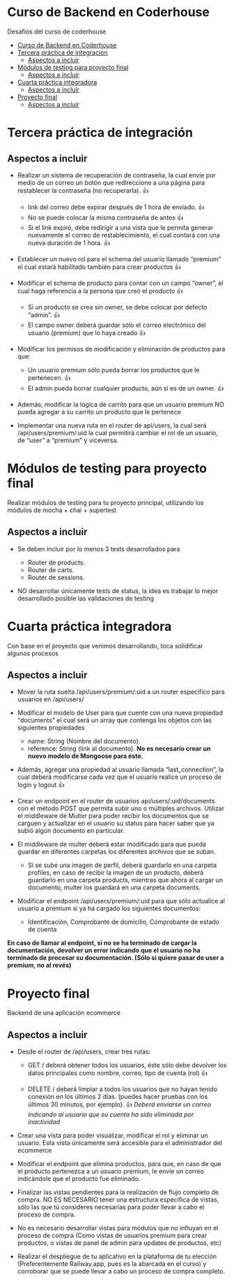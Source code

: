 # Curso de Backend en Coderhouse

Desafios del curso de coderhouse

- [Curso de Backend en Coderhouse](#curso-de-backend-en-coderhouse)
- [Tercera práctica de integración](#tercera-práctica-de-integración)
  - [Aspectos a incluir](#aspectos-a-incluir)
- [Módulos de testing para proyecto final](#módulos-de-testing-para-proyecto-final)
  - [Aspectos a incluir](#aspectos-a-incluir-1)
- [Cuarta práctica integradora](#cuarta-práctica-integradora)
  - [Aspectos a incluir](#aspectos-a-incluir-2)
- [Proyecto final](#proyecto-final)
  - [Aspectos a incluir](#aspectos-a-incluir-3)

# Tercera práctica de integración

## Aspectos a incluir

- Realizar un sistema de recuperación de contraseña, la cual envíe por medio de un correo un botón que redireccione a una página para restablecer la contraseña (no recuperarla). 👍
    * link del correo debe expirar después de 1 hora de enviado. 👍
    * No se puede colocar la misma contraseña de antes 👍
    * Si el link expiró, debe redirigir a una vista que le permita generar nuevamente el correo de restablecimiento, el cual contará con una nueva duración de 1 hora. 👍

- Establecer un nuevo rol para el schema del usuario llamado “premium” el cual estará habilitado también para crear productos 👍

- Modificar el schema de producto para contar con un campo “owner”, el cual haga referencia a la persona que creó el producto 👍
    * Si un producto se crea sin owner, se debe colocar por defecto “admin”. 👍
    * El campo owner deberá guardar sólo el correo electrónico del usuario (premium) que lo haya creado 👍

- Modificar los permisos de modificación y eliminación de productos para que:
    * Un usuario premium sólo pueda borrar los productos que le pertenecen. 👍
    * El admin pueda borrar cualquier producto, aún si es de un owner. 👍

- Además, modificar la lógica de carrito para que un usuario premium NO pueda agregar a su carrito un producto que le pertenece

- Implementar una nueva ruta en el router de api/users, la cual será /api/users/premium/:uid  la cual permitirá cambiar el rol de un usuario, de “user” a “premium” y viceversa.

# Módulos de testing para proyecto final

Realizar módulos de testing para tu proyecto principal, utilizando los módulos de mocha + chai + supertest

## Aspectos a incluir

- Se deben incluir por lo menos 3 tests desarrollados para
    * Router de products.
    * Router de carts.
    * Router de sessions.

- NO desarrollar únicamente tests de status, la idea es trabajar lo mejor desarrollado posible las validaciones de testing

# Cuarta práctica integradora

Con base en el proyecto que venimos desarrollando, toca solidificar algunos procesos

## Aspectos a incluir

- Mover la ruta suelta /api/users/premium/:uid a un router específico para usuarios en /api/users/

- Modificar el modelo de User para que cuente con una nueva propiedad “documents” el cual será un array que contenga los objetos con las siguientes propiedades
    * name: String (Nombre del documento).
    * reference: String (link al documento).
    **No es necesario crear un nuevo modelo de Mongoose para éste.**

- Además, agregar una propiedad al usuario llamada “last_connection”, la cual deberá modificarse cada vez que el usuario realice un proceso de login y logout 👍
 
- Crear un endpoint en el router de usuarios api/users/:uid/documents con el método POST que permita subir uno o múltiples archivos. Utilizar el middleware de Multer para poder recibir los documentos que se carguen y actualizar en el usuario su status para hacer saber que ya subió algún documento en particular.

- El middleware de multer deberá estar modificado para que pueda guardar en diferentes carpetas los diferentes archivos que se suban.
    * Si se sube una imagen de perfil, deberá guardarlo en una carpeta profiles, en caso de recibir la imagen de un producto, deberá guardarlo en una carpeta products, mientras que ahora al cargar un documento, multer los guardará en una carpeta documents.

- Modificar el endpoint /api/users/premium/:uid   para que sólo actualice al usuario a premium si ya ha cargado los siguientes documentos:
    * Identificación, Comprobante de domicilio, Comprobante de estado de cuenta

**En caso de llamar al endpoint, si no se ha terminado de cargar la documentación, devolver un error indicando que el usuario no ha terminado de procesar su documentación. (Sólo si quiere pasar de user a premium, no al revés)**

# Proyecto final

Backend de una aplicación ecommerce

## Aspectos a incluir

- Desde el router de /api/users, crear tres rutas:
    * GET  /  deberá obtener todos los usuarios, éste sólo debe devolver los datos principales como nombre, correo, tipo de cuenta (rol) 👍

    * DELETE / deberá limpiar a todos los usuarios que no hayan tenido conexión en los últimos 2 días. (puedes hacer pruebas con los últimos 30 minutos, por ejemplo). 👍
    *Deberá enviarse un correo indicando al usuario que su cuenta ha sido eliminada por inactividad*

- Crear una vista para poder visualizar, modificar el rol y eliminar un usuario. Esta vista únicamente será accesible para el administrador del ecommerce

- Modificar el endpoint que elimina productos, para que, en caso de que el producto pertenezca a un usuario premium, le envíe un correo indicándole que el producto fue eliminado.

- Finalizar las vistas pendientes para la realización de flujo completo de compra. NO ES NECESARIO tener una estructura específica de vistas, sólo las que tú consideres necesarias para poder llevar a cabo el proceso de compra.

- No es necesario desarrollar vistas para módulos que no influyan en el proceso de compra (Como vistas de usuarios premium para crear productos, o vistas de panel de admin para updates de productos, etc)

- Realizar el despliegue de tu aplicativo en la plataforma de tu elección (Preferentemente Railway.app, pues es la abarcada en el curso) y corroborar que se puede llevar a cabo un proceso de compra completo.

